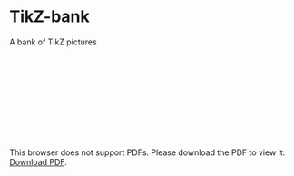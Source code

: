 # TikZ-bank
A bank of TikZ pictures

<object data="https://atmos.washington.edu/~dennis/MatrixCalculus.pdf" type="application/pdf" width="700px" height="700px">
    <embed src="https://atmos.washington.edu/~dennis/MatrixCalculus.pdf">
        <p>This browser does not support PDFs. Please download the PDF to view it: <a href="http://yoursite.com/the.pdf">Download PDF</a>.</p>
    </embed>
</object>
